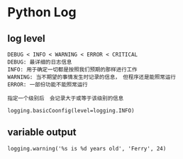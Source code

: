 # Python Log

## log level
    DEBUG < INFO < WARNING < ERROR < CRITICAL
    DEBUG: 最详细的日志信息
    INFO: 用于确定一切都是按照我们预期的那样进行工作
    WARNING: 当不期望的事情发生时记录的信息，　但程序还是能照常运行
    ERROR: 一部份功能不能照常运行

    指定一个级别后　会记录大于或等于该级别的信息

    logging.basicCoonfig(level=logging.INFO)

## variable output
    logging.warning('%s is %d years old', 'Ferry', 24)
